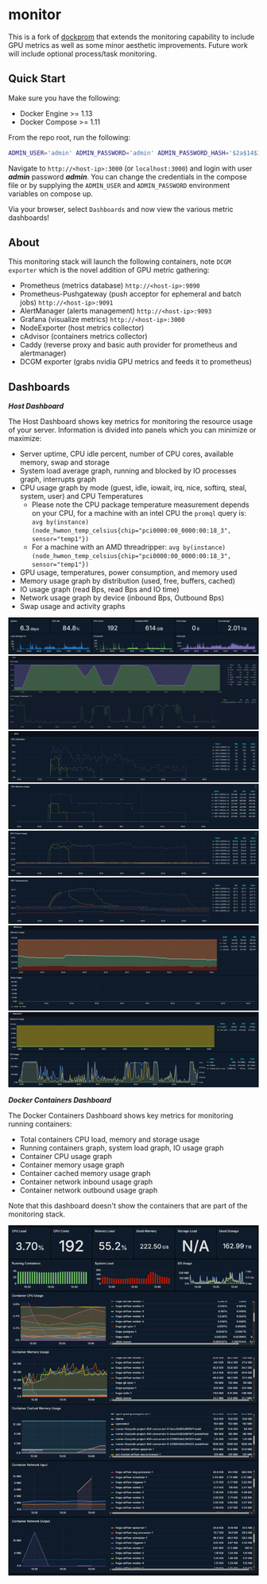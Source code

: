 # monitor

This is a fork of [dockprom](https://github.com/stefanprodan/dockprom) that extends the monitoring capability to include GPU metrics as well as some minor aesthetic improvements. Future work will include optional process/task monitoring.

## Quick Start

Make sure you have the following:
* Docker Engine >= 1.13
* Docker Compose >= 1.11


From the repo root, run the following:
```bash
ADMIN_USER='admin' ADMIN_PASSWORD='admin' ADMIN_PASSWORD_HASH='$2a$14$1l.IozJx7xQRVmlkEQ32OeEEfP5mRxTpbDTCTcXRqn19gXD8YK1pO' docker compose up -d
```

Navigate to `http://<host-ip>:3000` (or `localhost:3000`) and login with user ***admin*** password ***admin***. You can change the credentials in the compose file or by supplying the `ADMIN_USER` and `ADMIN_PASSWORD` environment variables on compose up.

Via your browser, select `Dashboards` and now view the various metric dashboards!


## About

This monitoring stack will launch the following containers, note `DCGM exporter` which is the novel addition of GPU metric gathering:
* Prometheus (metrics database) `http://<host-ip>:9090`
* Prometheus-Pushgateway (push acceptor for ephemeral and batch jobs) `http://<host-ip>:9091`
* AlertManager (alerts management) `http://<host-ip>:9093`
* Grafana (visualize metrics) `http://<host-ip>:3000`
* NodeExporter (host metrics collector)
* cAdvisor (containers metrics collector)
* Caddy (reverse proxy and basic auth provider for prometheus and alertmanager)
* DCGM exporter (grabs nvidia GPU metrics and feeds it to prometheus)


## Dashboards

***Host Dashboard***

The Host Dashboard shows key metrics for monitoring the resource usage of your server. Information is divided into panels which you can minimize or maximize:

* Server uptime, CPU idle percent, number of CPU cores, available memory, swap and storage
* System load average graph, running and blocked by IO processes graph, interrupts graph
* CPU usage graph by mode (guest, idle, iowait, irq, nice, softirq, steal, system, user) and CPU Temperatures
  * Please note the CPU package temperature measurement depends on your CPU, for a machine with an intel CPU the `promql` query is: `avg by(instance) (node_hwmon_temp_celsius{chip="pci0000:00_0000:00:18_3", sensor="temp1"})`
  * For a machine with an AMD threadripper: `avg by(instance) (node_hwmon_temp_celsius{chip="pci0000:00_0000:00:18_3", sensor="temp1"})`
* GPU usage, temperatures, power consumption, and memory used
* Memory usage graph by distribution (used, free, buffers, cached)
* IO usage graph (read Bps, read Bps and IO time)
* Network usage graph by device (inbound Bps, Outbound Bps)
* Swap usage and activity graphs

![Host](screens/overview.png)
![Host](screens/cpu.png)
![Host](screens/gpu_utilization.png)
![Host](screens/gpu_memory.png)
![Host](screens/gpu_power_usage.png)
![Host](screens/gpu_temps.png)
![Host](screens/memory.png)
![Host](screens/network.png)


***Docker Containers Dashboard***

The Docker Containers Dashboard shows key metrics for monitoring running containers:

* Total containers CPU load, memory and storage usage
* Running containers graph, system load graph, IO usage graph
* Container CPU usage graph
* Container memory usage graph
* Container cached memory usage graph
* Container network inbound usage graph
* Container network outbound usage graph

Note that this dashboard doesn't show the containers that are part of the monitoring stack.

![Containers](screens/docker.png)

